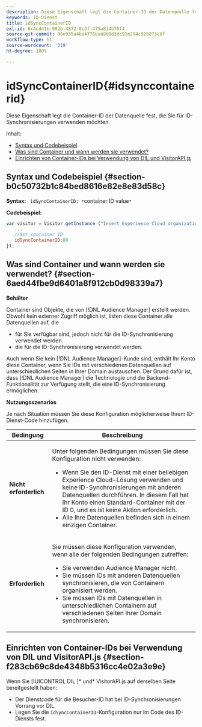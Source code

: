 ```yaml
---
description: Diese Eigenschaft legt die Container-ID der Datenquelle fest, die Sie für ID-Synchronisierungen verwenden möchten.
keywords: ID-Dienst
title: idSyncContainerID
exl-id: 6c4cd41b-902b-4872-8c3f-475a834b76f4
source-git-commit: 06e935a4ba4776baa900d3dc91e294c92b873c0f
workflow-type: ht
source-wordcount: '319'
ht-degree: 100%

---
```


# idSyncContainerID{#idsynccontainerid}

Diese Eigenschaft legt die Container-ID der Datenquelle fest, die Sie für ID-Synchronisierungen verwenden möchten.

Inhalt:

<ul class="simplelist"> 
 <li> <a href="../../library/function-vars/idsyncontainerid.md#section-b0c50732b1c84bed8616e82e8e83d58c" format="dita" scope="local"> Syntax und Codebeispiel </a> </li> 
 <li> <a href="../../library/function-vars/idsyncontainerid.md#section-6aed44fbe9d6401a8f912cb0d98339a7" format="dita" scope="local"> Was sind Container und wann werden sie verwendet? </a> </li> 
 <li> <a href="../../library/function-vars/idsyncontainerid.md#section-f283cb69c8de4348b5316cc4e02a3e9e" format="dita" scope="local"> Einrichten von Container-IDs bei Verwendung von DIL und VisitorAPI.js </a> </li> 
</ul>

## Syntax und Codebeispiel {#section-b0c50732b1c84bed8616e82e8e83d58c}

**Syntax:** ` idSyncContainerID: *`container ID value`*`

**Codebeispiel:**

```js
var visitor = Visitor.getInstance ("Insert Experience Cloud organization ID here",{ 
   ... 
   //Set container ID 
   idSyncContainerID:80 
});
```

## Was sind Container und wann werden sie verwendet?  {#section-6aed44fbe9d6401a8f912cb0d98339a7}

**Behälter**

Container sind Objekte, die von [!DNL Audience Manager] erstellt werden. Obwohl kein externer Zugriff möglich ist, listen diese Container alle Datenquellen auf, die

* für Sie verfügbar sind, jedoch nicht für die ID-Synchronisierung verwendet werden. 
* die für die ID-Synchronisierung verwendet werden.

Auch wenn Sie kein [!DNL Audience Manager]-Kunde sind, enthält Ihr Konto diese Container, wenn Sie IDs mit verschiedenen Datenquellen auf unterschiedlichen Seiten in Ihrer Domain austauschen. Der Grund dafür ist, dass [!DNL Audience Manager] die Technologie und die Backend-Funktionalität zur Verfügung stellt, die eine ID-Synchronisierung ermöglichen.

**Nutzungsszenarios**

Je nach Situation müssen Sie diese Konfiguration möglicherweise Ihrem ID-Dienst-Code hinzufügen.

<table id="table_48621F343C7F4760A75F6BCC2DB2DA20"> 
 <thead> 
  <tr> 
   <th colname="col1" class="entry"> Bedingung </th> 
   <th colname="col2" class="entry"> Beschreibung </th> 
  </tr> 
 </thead>
 <tbody> 
  <tr> 
   <td colname="col1"> <p> <b>Nicht erforderlich</b> </p> </td> 
   <td colname="col2"> <p>Unter folgenden Bedingungen müssen Sie diese Konfiguration nicht verwenden: </p> <p> 
     <ul id="ul_4D6F794CD65C43D0BEFBA6F5DE420C2E"> 
      <li id="li_0F048A6AC7BE4450AFA1B20B1AC25808">Wenn Sie den ID-Dienst mit einer beliebigen <span class="keyword">Experience Cloud</span>-Lösung verwenden und keine ID-Synchronisierungen mit anderen Datenquellen durchführen. In diesem Fall hat Ihr Konto einen Standard-Container mit der ID 0, und es ist keine Aktion erforderlich. </li> 
      <li id="li_5657D64D9406407D9B4DB7D8BE4F8EE4">Alle Ihre Datenquellen befinden sich in einem einzigen Container. </li> 
     </ul> </p> </td> 
  </tr> 
  <tr> 
   <td colname="col1"> <p> <b>Erforderlich</b> </p> </td> 
   <td colname="col2"> <p>Sie müssen diese Konfiguration verwenden, wenn alle der folgenden Bedingungen zutreffen: </p> <p> 
     <ul id="ul_9AFD14FC5A2745F7BD7BE7B64545DA62"> 
      <li id="li_04F0EFBBD71B43608CAAA7E7409D33FE">Sie verwenden <span class="keyword">Audience Manager</span> nicht. </li> 
      <li id="li_4BFA6DC76CE9455EBBC337FD2FE820BF">Sie müssen IDs mit anderen Datenquellen synchronisieren, die von Containern organisiert werden. </li> 
      <li id="li_731DA5D1CBF244F8BEBE57C0E2EBA713">Sie müssen IDs mit Datenquellen in unterschiedlichen Containern auf verschiedenen Seiten Ihrer Domain synchronisieren. </li> 
     </ul> </p> </td> 
  </tr> 
 </tbody> 
</table>

## Einrichten von Container-IDs bei Verwendung von DIL und VisitorAPI.js  {#section-f283cb69c8de4348b5316cc4e02a3e9e}

Wenn Sie [!UICONTROL DIL ]* und* VisitorAPI.js auf derselben Seite bereitgestellt haben:

* Der Dienstcode für die Besucher-ID hat bei ID-Synchronisierungen Vorrang vor DIL.
* Legen Sie die `idSyncContainerID`-Konfiguration nur im Code des ID-Diensts fest.
